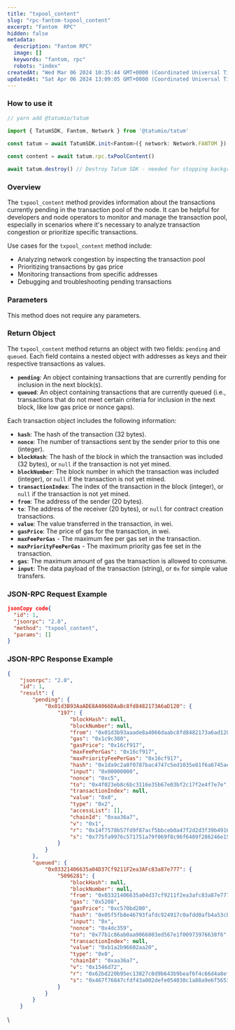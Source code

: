 ```yaml
---
title: "txpool_content"
slug: "rpc-fantom-txpool_content"
excerpt: "Fantom  RPC"
hidden: false
metadata: 
  description: "Fantom RPC"
  image: []
  keywords: "fantom, rpc"
  robots: "index"
createdAt: "Wed Mar 06 2024 10:35:44 GMT+0000 (Coordinated Universal Time)"
updatedAt: "Sat Apr 06 2024 13:09:05 GMT+0000 (Coordinated Universal Time)"
---
```




### How to use it



```typescript
// yarn add @tatumio/tatum

import { TatumSDK, Fantom, Network } from '@tatumio/tatum'
  
const tatum = await TatumSDK.init<Fantom>({ network: Network.FANTOM })

const content = await tatum.rpc.txPoolContent()

await tatum.destroy() // Destroy Tatum SDK - needed for stopping background jobs
```



### Overview

The `txpool_content` method provides information about the transactions currently pending in the transaction pool of the node. It can be helpful for developers and node operators to monitor and manage the transaction pool, especially in scenarios where it's necessary to analyze transaction congestion or prioritize specific transactions.

Use cases for the `txpool_content` method include:

- Analyzing network congestion by inspecting the transaction pool
- Prioritizing transactions by gas price
- Monitoring transactions from specific addresses
- Debugging and troubleshooting pending transactions

### Parameters

This method does not require any parameters.

### Return Object

The `txpool_content` method returns an object with two fields: `pending` and `queued`. Each field contains a nested object with addresses as keys and their respective transactions as values.

- **`pending`**: An object containing transactions that are currently pending for inclusion in the next block(s).
- **`queued`**: An object containing transactions that are currently queued (i.e., transactions that do not meet certain criteria for inclusion in the next block, like low gas price or nonce gaps).

Each transaction object includes the following information:

- **`hash`**: The hash of the transaction (32 bytes).
- **`nonce`**: The number of transactions sent by the sender prior to this one (integer).
- **`blockHash`**: The hash of the block in which the transaction was included (32 bytes), or `null` if the transaction is not yet mined.
- **`blockNumber`**: The block number in which the transaction was included (integer), or `null` if the transaction is not yet mined.
- **`transactionIndex`**: The index of the transaction in the block (integer), or `null` if the transaction is not yet mined.
- **`from`**: The address of the sender (20 bytes).
- **`to`**: The address of the receiver (20 bytes), or `null` for contract creation transactions.
- **`value`**: The value transferred in the transaction, in wei.
- **`gasPrice`**: The price of gas for the transaction, in wei.
- **`maxFeePerGas`** - The maximum fee per gas set in the transaction.
- **`maxPriorityFeePerGas`** - The maximum priority gas fee set in the transaction.
- **`gas`**: The maximum amount of gas the transaction is allowed to consume.
- **`input`**: The data payload of the transaction (string), or `0x` for simple value transfers.

### JSON-RPC Request Example

```json
jsonCopy code{
  "id": 1,
  "jsonrpc": "2.0",
  "method": "txpool_content",
  "params": []
}
```

### JSON-RPC Response Example

```json
{
    "jsonrpc": "2.0",
    "id": 1,
    "result": {
        "pending": {
            "0x01d3B93AaADE8A4066DAaBc8fd8482173A6aD120": {
                "197": {
                    "blockHash": null,
                    "blockNumber": null,
                    "from": "0x01d3b93aaade8a4066daabc8fd8482173a6ad120",
                    "gas": "0x1c9c380",
                    "gasPrice": "0x16cf917",
                    "maxFeePerGas": "0x16cf917",
                    "maxPriorityFeePerGas": "0x16cf917",
                    "hash": "0x1da9c2a8f0787bac4747c5ed1035e81f6a6745aeea43943e63635fc367b817f7",
                    "input": "0x00000000",
                    "nonce": "0xc5",
                    "to": "0x4f023eb8c6bc3116e35b67e03bf2c17f2e4f7e7e",
                    "transactionIndex": null,
                    "value": "0x0",
                    "type": "0x2",
                    "accessList": [],
                    "chainId": "0xaa36a7",
                    "v": "0x1",
                    "r": "0x14f7578b57fd9f87acf5bbceb0a47f2d2d3f39b49169357457618c9634c45e8a",
                    "s": "0x775fa9976c571751a79f069f8c96f6489f286246e157a31fa99b33062631b46d"
                }
            }
        },
        "queued": {
            "0x03321406635a04D37Cf9211F2ea3AFc83a87e777": {
                "5096281": {
                    "blockHash": null,
                    "blockNumber": null,
                    "from": "0x03321406635a04d37cf9211f2ea3afc83a87e777",
                    "gas": "0x5208",
                    "gasPrice": "0xc570bd200",
                    "hash": "0x05f5fb8e46793fafdc924917c0afdd0afb4a53cb562542d5399234bc1eff759b",
                    "input": "0x",
                    "nonce": "0x4dc359",
                    "to": "0x77b1c86ab0aa9066803ed567e1f00973976638f6",
                    "transactionIndex": null,
                    "value": "0xb1a2b96602aa20",
                    "type": "0x0",
                    "chainId": "0xaa36a7",
                    "v": "0x1546d72",
                    "r": "0x62bd220b95ec13827c0d9b643b9beaf6f4c66d4a8ef08bb10f93d5e5c7ae0068",
                    "s": "0x467f76847cfdf43a002defe054030c1a88a9e6f56539c051c3cba46b2dd2cc89"
                }
            }
        }
    }
```

\\
